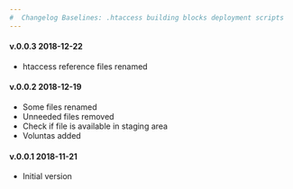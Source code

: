 ```yaml
---
#  Changelog Baselines: .htaccess building blocks deployment scripts
---
```

<h4>v.0.0.3 2018-12-22</h4>
<ul>
<li>htaccess reference files renamed</li>
</ul>

<h4>v.0.0.2 2018-12-19</h4>
<ul>
<li>Some files renamed</li>
<li>Unneeded files removed</li>
<li>Check if file is available in staging area</li>
<li>Voluntas added</li>
</ul>

<h4>v.0.0.1 2018-11-21</h4>
<ul>
<li>Initial version</li>
</ul>
